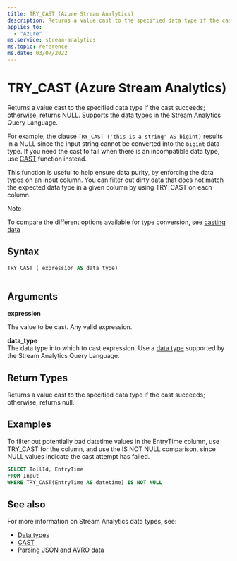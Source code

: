 ```yaml
---
title: TRY_CAST (Azure Stream Analytics)
description: Returns a value cast to the specified data type if the cast succeeds; otherwise, returns null.
applies_to: 
  - "Azure"
ms.service: stream-analytics
ms.topic: reference
ms.date: 03/07/2022
---
```

# TRY_CAST (Azure Stream Analytics)
Returns a value cast to the specified data type if the cast succeeds; otherwise, returns NULL. Supports the [data types](data-types-azure-stream-analytics.md) in the Stream Analytics Query Language.

For example, the clause `TRY_CAST ('this is a string' AS bigint)` results in a NULL since the input string cannot be converted into the `bigint` data type. If you need the cast to fail when there is an incompatible data type, use [CAST](cast-azure-stream-analytics.md) function instead.

This function is useful to help ensure data purity, by enforcing the data types on an input column. You can filter out dirty data that does not match the expected data type in a given column by using TRY_CAST on each column. 

> [!NOTE]
> To compare the different options available for type conversion, see [casting data](data-types-azure-stream-analytics.md#casting-data)

 ## Syntax  
  
```SQL   
TRY_CAST ( expression AS data_type)  
  
```  
  
## Arguments  
 **expression**  
  
 The value to be cast. Any valid expression.  
  
 **data_type**  
 The data type into which to cast expression. Use a [data type](data-types-azure-stream-analytics.md) supported by the Stream Analytics Query Language.  
  
## Return Types  
 Returns a value cast to the specified data type if the cast succeeds; otherwise, returns null.  
  
## Examples  
To filter out potentially bad datetime values in the EntryTime column, use TRY_CAST for the column, and use the IS NOT NULL comparison, since NULL values indicate the cast attempt has failed.

```SQL  
SELECT TollId, EntryTime   
FROM Input  
WHERE TRY_CAST(EntryTime AS datetime) IS NOT NULL  
```  
  
## See also
For more information on Stream Analytics data types, see:
- [Data types](data-types-azure-stream-analytics.md)
- [CAST](cast-azure-stream-analytics.md)
- [Parsing JSON and AVRO data](/azure/stream-analytics/stream-analytics-parsing-json)
